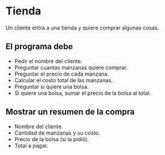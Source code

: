 # Tienda

Un cliente entra a una tienda y quiere comprar algunas cosas.

## El programa debe

- Pedir el nombre del cliente.
- Preguntar cuantas manzanas quiere comprar.
- Preguntar el precio de cada manzana.
- Calcular el costo total de las manzanas.
- Preguntar si quiere una bolsa.
- Si quiere una bolsa, sumar el precio de la bolsa al total.
  
## Mostrar un resumen de la compra

- Nombre del cliente.
- Cantidad de manzanas y su costo.
- Precio de la bolsa (si la pidió).
- Total a pagar.
